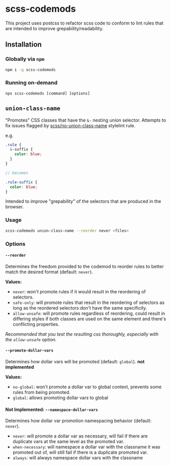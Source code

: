 # scss-codemods

This project uses postcss to refactor scss code to conform to lint rules that are intended to improve grepability/readability.

## Installation

### Globally via `npm`

```sh
npm i -g scss-codemods
```

### Running on-demand

```
npx scss-codemods [command] [options]
```

## `union-class-name`

"Promotes" CSS classes that have the `&-` nesting union selector. Attempts to fix issues flagged by [scss/no-union-class-name](https://github.com/kristerkari/stylelint-scss/blob/master/src/rules/selector-no-union-class-name/README.md) stylelint rule.

e.g.

```scss
.rule {
  &-suffix {
    color: blue;
  }
}

// becomes

.rule-suffix {
  color: blue;
}
```

Intended to improve "grepability" of the selectors that are produced in the browser.

### Usage

```bash
scss-codemods union-class-name --reorder never <files>
```

### Options

#### `--reorder`

Determines the freedom provided to the codemod to reorder rules to better match the desired format (default: `never`).


**Values:**
- `never`: won't promote rules if it would result in the reordering of selectors.
- `safe-only`: will promote rules that result in the reordering of selectors as long as the reordered selectors don't have the same specificity.
- `allow-unsafe`: will promote rules regardless of reordering, could result in differing styles if both classes are used on the same element and there's conflicting properties.

*Recommended that you test the resulting css thoroughly, especially with the `allow-unsafe` option.*

#### `--promote-dollar-vars`

Determines how dollar vars will be promoted (default: `global`). **not implemented**

**Values:**
- `no-global`: won't promote a dollar var to global context, prevents some rules from being promoted.
- `global`: allows promoting dollar vars to global

#### Not Implemented: `--namespace-dollar-vars`

Determines how dollar var promotion namespacing behavior (default: `never`).

- `never`: will promote a dollar var as necessary, will fail if there are duplicate vars at the same level as the promoted var.
- `when-necessary`: will namespace a dollar var with the classname it was promoted out of, will still fail if there is a duplicate promoted var.
- `always`: will always namespace dollar vars with the classname
